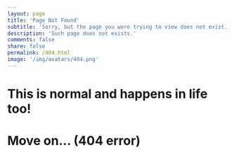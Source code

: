 ```yaml
---
layout: page
title: 'Page Not Found'
subtitle: 'Sorry, but the page you were trying to view does not exist.'
description: 'Such page does not exists.'
comments: false
share: false
permalink: /404.html
image: '/img/avatars/404.png'
---
```


<div class="text-center">
  <h1>This is normal and happens in life too!</h1>
  <h1>Move on... (404 error)</h1>
  <br/>

</div>
